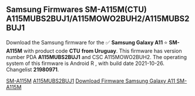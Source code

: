 <h2>Samsung Firmwares SM-A115M(CTU) A115MUBS2BUJ1/A115MOWO2BUH2/A115MUBS2BUJ1</h2>
Download the Samsung firmware for the ✅ <strong>Samsung Galaxy A11 </strong> ⭐ <strong>SM-A115M</strong> with product code <strong>CTU</strong> <strong> from Uruguay</strong>. This firmware has version number PDA <strong>A115MUBS2BUJ1</strong> and CSC A115MOWO2BUH2. The operating system of this firmware is Android R , with build date 2021-10-26. Changelist <strong>21980971</strong>.


[SM-A115M](https://samfirm.shop/samsung/model/SM-A115M)
[A115MUBS2BUJ1](https://samfirm.shop/samsung/pda/A115MUBS2BUJ1)
[Download Firmware Samsung Galaxy A11 SM-A115M](https://samfirm.shop/samsung/firmware/468845)
